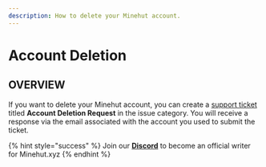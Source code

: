```yaml
---
description: How to delete your Minehut account.
---
```


# Account Deletion

## OVERVIEW

If you want to delete your Minehut account, you can create a [support ticket](https://minehut.com/app/support) titled **Account Deletion Request** in the issue category. You will receive a response via the email associated with the account you used to submit the ticket.

{% hint style="success" %}
Join our **[Discord](https://invite.gg)** to become an official writer for Minehut.xyz 
{% endhint %}

